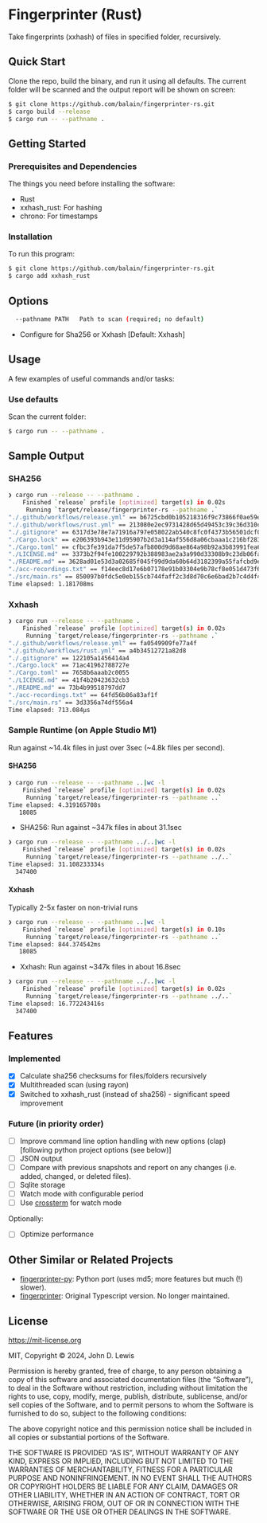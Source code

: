 # Fingerprinter (Rust)

Take fingerprints (xxhash) of files in specified folder, recursively.

## Quick Start

Clone the repo, build the binary, and run it using all defaults. The current folder will be scanned and the output report will be shown on screen:

```bash
$ git clone https://github.com/balain/fingerprinter-rs.git
$ cargo build --release
$ cargo run -- --pathname .
```

## Getting Started

### Prerequisites and Dependencies

The things you need before installing the software:

* Rust
* xxhash_rust: For hashing
* chrono: For timestamps

### Installation

To run this program:

```bash
$ git clone https://github.com/balain/fingerprinter-rs.git
$ cargo add xxhash_rust
```

## Options

```bash
  --pathname PATH   Path to scan (required; no default)
```

- Configure for Sha256 or Xxhash [Default: Xxhash]

## Usage

A few examples of useful commands and/or tasks:

### Use defaults

Scan the current folder:

```bash
$ cargo run -- --pathname .
```

## Sample Output

### SHA256
```bash
❯ cargo run --release -- --pathname .
    Finished `release` profile [optimized] target(s) in 0.02s
     Running `target/release/fingerprinter-rs --pathname .`
"./.github/workflows/release.yml" == b6725cbd0b105218316f9c73866f0ae59e680c411faaf8b1aaaf22e7f9ad7b60
"./.github/workflows/rust.yml" == 213080e2ec9731428d65d49453c39c36d310c24056e5715ae70de743043f3b4e
"./.gitignore" == 6317d3e78e7a71916a797e058022ab540c8fc0f4373b56501dcf01c168cf0c21
"./Cargo.lock" == e206393b943e11d95907b2d3a114af556d8a06cbaaa1c216bf28335a48759fce
"./Cargo.toml" == cfbc3fe391da7f5de57afb800d9d68ae864a98b92a3b83991fea66f5672e89d0
"./LICENSE.md" == 3373b2f94fe100229792b388983ae2a3a990d33308b9c23db06fafe88efde607
"./README.md" == 3628ad01e53d3a02685f045f99d9da60b64d3182399a55fafcbd9e34afb84039
"./acc-recordings.txt" == f14eec8d17e6b07178e91b03304e9b78cf8e051d473f6ede1b0bc6b89821d800
"./src/main.rs" == 850097b0fdc5e0eb155cb744faff2c3d8d70c6e6bad2b7c4d4f4a976f87ac71a
Time elapsed: 1.181708ms
```

### Xxhash
```bash
❯ cargo run --release -- --pathname .
    Finished `release` profile [optimized] target(s) in 0.02s
     Running `target/release/fingerprinter-rs --pathname .`
"./.github/workflows/release.yml" == fa0549909fe77a4f
"./.github/workflows/rust.yml" == a4b34512721a82d8
"./.gitignore" == 122105a1456414a4
"./Cargo.lock" == 71ac41962788727e
"./Cargo.toml" == 7658b6aaab2c0055
"./LICENSE.md" == 41f4b20423632cb3
"./README.md" == 73b4b99518797dd7
"./acc-recordings.txt" == 64fd56b86a83af1f
"./src/main.rs" == 3d3356a74df556a4
Time elapsed: 713.084µs
```

### Sample Runtime (on Apple Studio M1)

Run against ~14.4k files in just over 3sec (~4.8k files per second).

#### SHA256
```bash
❯ cargo run --release -- --pathname ..|wc -l
    Finished `release` profile [optimized] target(s) in 0.02s
     Running `target/release/fingerprinter-rs --pathname ..`
Time elapsed: 4.319165708s
   18085
```

- SHA256: Run against ~347k files in about 31.1sec

```bash
❯ cargo run --release -- --pathname ../..|wc -l
    Finished `release` profile [optimized] target(s) in 0.02s
     Running `target/release/fingerprinter-rs --pathname ../..`
Time elapsed: 31.108233334s
  347400
```

#### Xxhash

Typically 2-5x faster on non-trivial runs

```bash
❯ cargo run --release -- --pathname ..|wc -l
    Finished `release` profile [optimized] target(s) in 0.10s
     Running `target/release/fingerprinter-rs --pathname ..`
Time elapsed: 844.374542ms
   18085
```

- Xxhash: Run against ~347k files in about 16.8sec

```bash
❯ cargo run --release -- --pathname ../..|wc -l
    Finished `release` profile [optimized] target(s) in 0.02s
     Running `target/release/fingerprinter-rs --pathname ../..`
Time elapsed: 16.772243416s
  347400
```

## Features

### Implemented
- [x] Calculate sha256 checksums for files/folders recursively
- [x] Multithreaded scan (using rayon)
- [x] Switched to xxhash_rust (instead of sha256) - significant speed improvement

### Future (in priority order)
- [ ] Improve command line option handling with new options (clap) [following python project options (see below)]
- [ ] JSON output
- [ ] Compare with previous snapshots and report on any changes (i.e. added, changed, or deleted files).
- [ ] Sqlite storage
- [ ] Watch mode with configurable period
- [ ] Use [crossterm](https://docs.rs/crossterm/latest/crossterm/) for watch mode

Optionally:
- [ ] Optimize performance

## Other Similar or Related Projects

- [fingerprinter-py](https://github.com/balain/fingerprinter-py): Python port (uses md5; more features but much (!) slower).
- [fingerprinter](https://github.com/balain/fingerprinter): Original Typescript version. No longer maintained.

## License

https://mit-license.org

MIT, Copyright &copy; 2024, John D. Lewis

Permission is hereby granted, free of charge, to any person obtaining a copy of this software and associated documentation files (the “Software”), to deal in the Software without restriction, including without limitation the rights to use, copy, modify, merge, publish, distribute, sublicense, and/or sell copies of the Software, and to permit persons to whom the Software is furnished to do so, subject to the following conditions:

The above copyright notice and this permission notice shall be included in all copies or substantial portions of the Software.

THE SOFTWARE IS PROVIDED “AS IS”, WITHOUT WARRANTY OF ANY KIND, EXPRESS OR IMPLIED, INCLUDING BUT NOT LIMITED TO THE WARRANTIES OF MERCHANTABILITY, FITNESS FOR A PARTICULAR PURPOSE AND NONINFRINGEMENT. IN NO EVENT SHALL THE AUTHORS OR COPYRIGHT HOLDERS BE LIABLE FOR ANY CLAIM, DAMAGES OR OTHER LIABILITY, WHETHER IN AN ACTION OF CONTRACT, TORT OR OTHERWISE, ARISING FROM, OUT OF OR IN CONNECTION WITH THE SOFTWARE OR THE USE OR OTHER DEALINGS IN THE SOFTWARE.